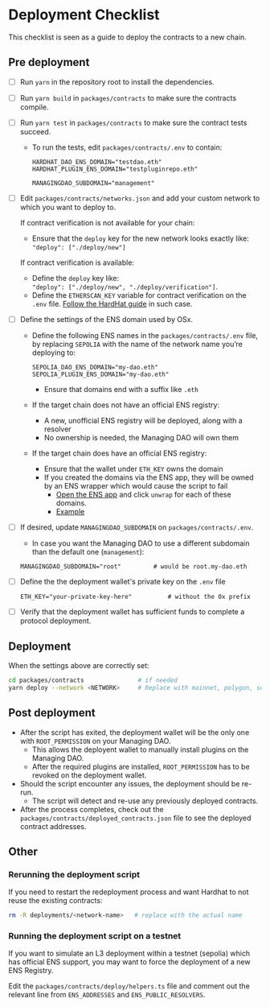 # Deployment Checklist

This checklist is seen as a guide to deploy the contracts to a new chain.

## Pre deployment

- [ ] Run `yarn` in the repository root to install the dependencies.
- [ ] Run `yarn build` in `packages/contracts` to make sure the contracts compile.
- [ ] Run `yarn test` in `packages/contracts` to make sure the contract tests succeed.
  - To run the tests, edit `packages/contracts/.env` to contain:

    ```env
    HARDHAT_DAO_ENS_DOMAIN="testdao.eth"
    HARDHAT_PLUGIN_ENS_DOMAIN="testpluginrepo.eth"

    MANAGINGDAO_SUBDOMAIN="management"
    ```
- [ ] Edit `packages/contracts/networks.json` and add your custom network to which you want to deploy to.

  If contract verification is not available for your chain:

  - Ensure that the `deploy` key for the new network looks exactly like: <br>
    `"deploy": ["./deploy/new"]`

  If contract verification is available:

  - Define the `deploy` key like: <br>
    `"deploy": ["./deploy/new", "./deploy/verification"]`.
  - Define the `ETHERSCAN_KEY` variable for contract verification on the `.env` file. [Follow the HardHat guide](https://hardhat.org/hardhat-runner/plugins/nomicfoundation-hardhat-verify) in such case.

- [ ] Define the settings of the ENS domain used by OSx.

  - Define the following ENS names in the `packages/contracts/.env` file, by replacing `SEPOLIA` with the name of the network name you’re deploying to:

    ```env
    SEPOLIA_DAO_ENS_DOMAIN="my-dao.eth"
    SEPOLIA_PLUGIN_ENS_DOMAIN="my-dao.eth"
    ```

    - Ensure that domains end with a suffix like `.eth`

  - If the target chain does not have an official ENS registry:
    - A new, unofficial ENS registry will be deployed, along with a resolver
    - No ownership is needed, the Managing DAO will own them
  - If the target chain does have an official ENS registry:
    - Ensure that the wallet under `ETH_KEY` owns the domain
    - If you created the domains via the ENS app, they will be owned by an ENS wrapper which would cause the script to fail
      - [Open the ENS app](https://app.ens.domains/) and click `unwrap` for each of these domains.
      - [Example](https://app.ens.domains/morpheusplugin3.eth?tab=more)

- [ ] If desired, update `MANAGINGDAO_SUBDOMAIN` on `packages/contracts/.env`.
  - In case you want the Managing DAO to use a different subdomain than the default one (`management`):
  ```env
  MANAGINGDAO_SUBDOMAIN="root"         # would be root.my-dao.eth
  ```
- [ ] Define the the deployment wallet's private key on the `.env` file
  ```env
  ETH_KEY="your-private-key-here"          # without the 0x prefix
  ```
- [ ] Verify that the deployment wallet has sufficient funds to complete a protocol deployment.

## Deployment

When the settings above are correctly set:

```sh
cd packages/contracts               # if needed
yarn deploy --network <NETWORK>     # Replace with mainnet, polygon, sepolia, etc
```

## Post deployment

- After the script has exited, the deployment wallet will be the only one with `ROOT_PERMISSION` on your Managing DAO.
  - This allows the deployent wallet to manually install plugins on the Managing DAO.
  - After the required plugins are installed, `ROOT_PERMISSION` has to be revoked on the deployment wallet.
- Should the script encounter any issues, the deployment should be re-run.
  - The script will detect and re-use any previously deployed contracts.
- After the process completes, check out the `packages/contracts/deployed_contracts.json` file to see the deployed contract addresses.

## Other

### Rerunning the deployment script

If you need to restart the redeployment process and want Hardhat to not reuse the existing contracts:

```sh
rm -R deployments/<network-name>   # replace with the actual name
```

### Running the deployment script on a testnet

If you want to simulate an L3 deployment within a testnet (sepolia) which has official ENS support, you may want to force the deployment of a new ENS Registry.

Edit the `packages/contracts/deploy/helpers.ts` file and comment out the relevant line from `ENS_ADDRESSES` and `ENS_PUBLIC_RESOLVERS`.
